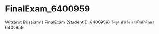# FinalExam_6400959
Witsarut Buaaiam's FinalExam (StudentID: 6400959)
วิศรุต บัวเอี่ยม รหัสนักศึกษา 6400959
